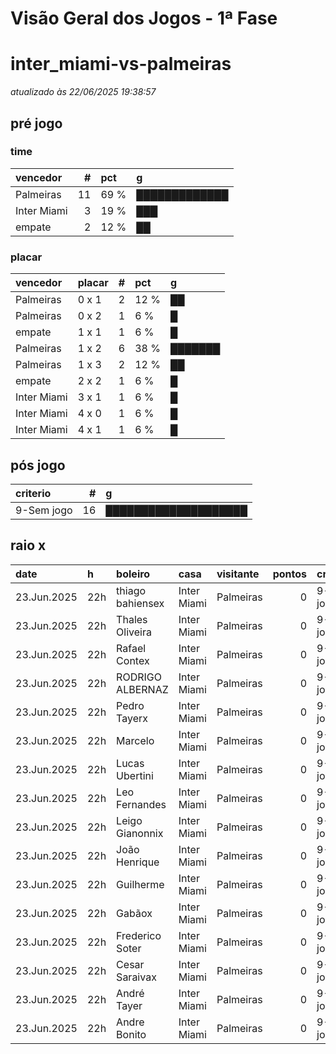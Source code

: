 # Visão Geral dos Jogos - 1ª Fase

# inter_miami-vs-palmeiras

_atualizado às 22/06/2025 19:38:57_

## pré jogo

### time

| vencedor    |   # | pct   | g             |
|:------------|----:|:------|:--------------|
| Palmeiras   |  11 | 69 %  | █████████████ |
| Inter Miami |   3 | 19 %  | ███           |
| empate      |   2 | 12 %  | ██            |

### placar

| vencedor    | placar   |   # | pct   | g       |
|:------------|:---------|----:|:------|:--------|
| Palmeiras   | 0 x 1    |   2 | 12 %  | ██      |
| Palmeiras   | 0 x 2    |   1 | 6 %   | █       |
| empate      | 1 x 1    |   1 | 6 %   | █       |
| Palmeiras   | 1 x 2    |   6 | 38 %  | ███████ |
| Palmeiras   | 1 x 3    |   2 | 12 %  | ██      |
| empate      | 2 x 2    |   1 | 6 %   | █       |
| Inter Miami | 3 x 1    |   1 | 6 %   | █       |
| Inter Miami | 4 x 0    |   1 | 6 %   | █       |
| Inter Miami | 4 x 1    |   1 | 6 %   | █       |

## pós jogo

| criterio   |   # | g                    |
|:-----------|----:|:---------------------|
| 9-Sem jogo |  16 | ████████████████████ |

## raio x

| date        | h   | boleiro          | casa        | visitante   |   pontos | criteiro   | bol_placar   | bol_time    | real_placar   | real_time   |
|:------------|:----|:-----------------|:------------|:------------|---------:|:-----------|:-------------|:------------|:--------------|:------------|
| 23.Jun.2025 | 22h | thiago bahiensex | Inter Miami | Palmeiras   |        0 | 9-Sem jogo | 1 x 2        | Palmeiras   | <NA> x <NA>   | empate      |
| 23.Jun.2025 | 22h | Thales Oliveira  | Inter Miami | Palmeiras   |        0 | 9-Sem jogo | 1 x 3        | Palmeiras   | <NA> x <NA>   | empate      |
| 23.Jun.2025 | 22h | Rafael Contex    | Inter Miami | Palmeiras   |        0 | 9-Sem jogo | 4 x 0        | Inter Miami | <NA> x <NA>   | empate      |
| 23.Jun.2025 | 22h | RODRIGO ALBERNAZ | Inter Miami | Palmeiras   |        0 | 9-Sem jogo | 1 x 2        | Palmeiras   | <NA> x <NA>   | empate      |
| 23.Jun.2025 | 22h | Pedro Tayerx     | Inter Miami | Palmeiras   |        0 | 9-Sem jogo | 4 x 1        | Inter Miami | <NA> x <NA>   | empate      |
| 23.Jun.2025 | 22h | Marcelo          | Inter Miami | Palmeiras   |        0 | 9-Sem jogo | 1 x 2        | Palmeiras   | <NA> x <NA>   | empate      |
| 23.Jun.2025 | 22h | Lucas Ubertini   | Inter Miami | Palmeiras   |        0 | 9-Sem jogo | 1 x 1        | empate      | <NA> x <NA>   | empate      |
| 23.Jun.2025 | 22h | Leo Fernandes    | Inter Miami | Palmeiras   |        0 | 9-Sem jogo | 0 x 2        | Palmeiras   | <NA> x <NA>   | empate      |
| 23.Jun.2025 | 22h | Leigo Gianonnix  | Inter Miami | Palmeiras   |        0 | 9-Sem jogo | 1 x 3        | Palmeiras   | <NA> x <NA>   | empate      |
| 23.Jun.2025 | 22h | João Henrique    | Inter Miami | Palmeiras   |        0 | 9-Sem jogo | 3 x 1        | Inter Miami | <NA> x <NA>   | empate      |
| 23.Jun.2025 | 22h | Guilherme        | Inter Miami | Palmeiras   |        0 | 9-Sem jogo | 0 x 1        | Palmeiras   | <NA> x <NA>   | empate      |
| 23.Jun.2025 | 22h | Gabãox           | Inter Miami | Palmeiras   |        0 | 9-Sem jogo | 1 x 2        | Palmeiras   | <NA> x <NA>   | empate      |
| 23.Jun.2025 | 22h | Frederico Soter  | Inter Miami | Palmeiras   |        0 | 9-Sem jogo | 0 x 1        | Palmeiras   | <NA> x <NA>   | empate      |
| 23.Jun.2025 | 22h | Cesar Saraivax   | Inter Miami | Palmeiras   |        0 | 9-Sem jogo | 1 x 2        | Palmeiras   | <NA> x <NA>   | empate      |
| 23.Jun.2025 | 22h | André Tayer      | Inter Miami | Palmeiras   |        0 | 9-Sem jogo | 1 x 2        | Palmeiras   | <NA> x <NA>   | empate      |
| 23.Jun.2025 | 22h | Andre Bonito     | Inter Miami | Palmeiras   |        0 | 9-Sem jogo | 2 x 2        | empate      | <NA> x <NA>   | empate      |